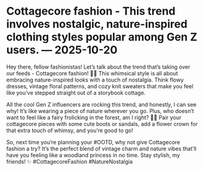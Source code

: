 # Cottagecore fashion - This trend involves nostalgic, nature-inspired clothing styles popular among Gen Z users. — 2025-10-20

Hey there, fellow fashionistas! Let’s talk about the trend that’s taking over our feeds - Cottagecore fashion! 🌿🌸 This whimsical style is all about embracing nature-inspired looks with a touch of nostalgia. Think flowy dresses, vintage floral patterns, and cozy knit sweaters that make you feel like you’ve stepped straight out of a storybook cottage.

All the cool Gen Z influencers are rocking this trend, and honestly, I can see why! It’s like wearing a piece of nature wherever you go. Plus, who doesn’t want to feel like a fairy frolicking in the forest, am I right? 🧚‍♀️ Pair your cottagecore pieces with some cute boots or sandals, add a flower crown for that extra touch of whimsy, and you’re good to go!

So, next time you’re planning your #OOTD, why not give Cottagecore fashion a try? It’s the perfect blend of vintage charm and nature vibes that’ll have you feeling like a woodland princess in no time. Stay stylish, my friends! ✨ #CottagecoreFashion #NatureNostalgia